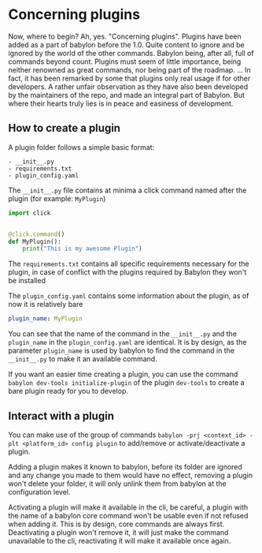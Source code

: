 # Concerning plugins

Now, where to begin? Ah, yes. "Concerning plugins". Plugins have been added as a part of babylon before the 1.0. Quite
content to ignore and be ignored by the world of the other commands. Babylon being, after all, full of commands beyond
count. Plugins must seem of little importance, being neither renowned as great commands, nor being part of the roadmap.
... In fact, it has been remarked by some that plugins only real usage if for other developers. A rather unfair
observation as they have also been developed by the maintainers of the repo, and made an integral part of Babylon. But
where their hearts truly lies is in peace and easiness of development.

## How to create a plugin

A plugin folder follows a simple basic format:

```text
- __init__.py
- requirements.txt
- plugin_config.yaml
```

The `__init__.py` file contains at minima a click command named after the plugin (for example: `MyPlugin`)

```python
import click


@click.command()
def MyPlugin():
    print("This is my awesome Plugin")
```

The `requirements.txt` contains all specific requirements necessary for the plugin, in case of conflict with the plugins
required by Babylon they won't be installed

The `plugin_config.yaml` contains some information about the plugin, as of now it is relatively bare

```yaml
plugin_name: MyPlugin
```

You can see that the name of the command in the `__init__.py` and the `plugin_name` in the `plugin_config.yaml` are
identical. It is by design, as the parameter `plugin_name` is used by babylon to find the command in the `__init__.py`
to make it an available command.

If you want an easier time creating a plugin, you can use the command `babylon dev-tools initialize-plugin` of the
plugin `dev-tools` to create a bare plugin ready for you to develop.

## Interact with a plugin

You can make use of the group of commands `babylon -prj <context_id> -plt <platform_id> config plugin` to add/remove or activate/deactivate a plugin.

Adding a plugin makes it known to babylon, before its folder are ignored and any change you made to them would have no
effect, removing a plugin won't delete your folder, it will only unlink them from babylon at the configuration level.

Activating a plugin will make it available in the cli, be careful, a plugin with the name of a babylon core command
won't be usable even if not refused when adding it. This is by design, core commands are always first. Deactivating a
plugin won't remove it, it will just make the command unavailable to the cli, reactivating it will make it available
once again.
